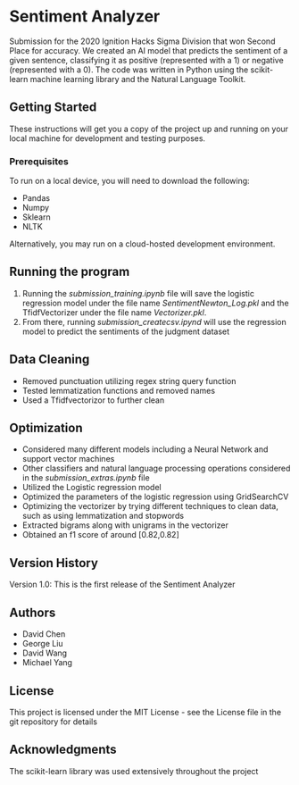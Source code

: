 # Sentiment Analyzer
Submission for the 2020 Ignition Hacks Sigma Division that won Second Place for accuracy. We created an AI model that predicts the sentiment of a given sentence, classifying it as positive (represented with a 1) or negative (represented with a 0). The code was written in Python using the scikit-learn machine learning library and the Natural Language Toolkit.
## Getting Started
These instructions will get you a copy of the project up and running on your local machine for development and testing purposes.
### Prerequisites
To run on a local device, you will need to download the following:
- Pandas
- Numpy
- Sklearn
- NLTK

Alternatively, you may run on a cloud-hosted development environment.
## Running the program
1. Running the *submission_training.ipynb* file will save the logistic regression model under the file name *SentimentNewton_Log.pkl* and the TfidfVectorizer under the file name *Vectorizer.pkl*.
2. From there, running *submission_createcsv.ipynd* will use the regression model to predict the sentiments of the judgment dataset 
## Data Cleaning
- Removed punctuation utilizing regex string query function
- Tested lemmatization functions and removed names
- Used a Tfidfvectorizor to further clean
## Optimization
- Considered many different models including a Neural Network and support vector machines
- Other classifiers and natural language processing operations considered in the *submission_extras.ipynb* file
- Utilized the Logistic regression model
- Optimized the parameters of the logistic regression using GridSearchCV
- Optimizing the vectorizer by trying different techniques to clean data, such as using lemmatization and stopwords
- Extracted bigrams along with unigrams in the vectorizer
- Obtained an f1 score of around [0.82,0.82]

## Version History
Version 1.0: This is the first release of the Sentiment Analyzer
## Authors
- David Chen
- George Liu
- David Wang
- Michael Yang
## License
This project is licensed under the MIT License - see the License file in the git repository for details
## Acknowledgments
The scikit-learn library was used extensively throughout the project

